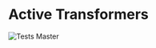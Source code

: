 # Active Transformers

![Tests Master](https://github.com/ndoll1998/active-transformers/workflows/Tests%20Master/badge.svg)
